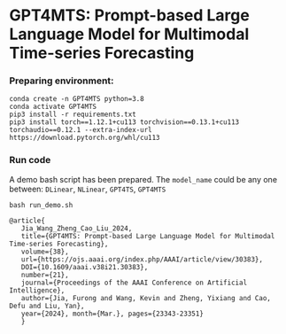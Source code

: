 # GPT4MTS: Prompt-based Large Language Model for Multimodal Time-series Forecasting

### Preparing environment:

```
conda create -n GPT4MTS python=3.8
conda activate GPT4MTS
pip3 install -r requirements.txt
pip3 install torch==1.12.1+cu113 torchvision==0.13.1+cu113 torchaudio==0.12.1 --extra-index-url https://download.pytorch.org/whl/cu113
```

### Run code
A demo bash script has been prepared. The `model_name` could be any one between: `DLinear`, `NLinear`, `GPT4TS`, `GPT4MTS`
```
bash run_demo.sh
```

```
@article{
   Jia_Wang_Zheng_Cao_Liu_2024, 
   title={GPT4MTS: Prompt-based Large Language Model for Multimodal Time-series Forecasting}, 
   volume={38}, 
   url={https://ojs.aaai.org/index.php/AAAI/article/view/30383}, 
   DOI={10.1609/aaai.v38i21.30383}, 
   number={21}, 
   journal={Proceedings of the AAAI Conference on Artificial Intelligence}, 
   author={Jia, Furong and Wang, Kevin and Zheng, Yixiang and Cao, Defu and Liu, Yan}, 
   year={2024}, month={Mar.}, pages={23343-23351} 
   }
```

